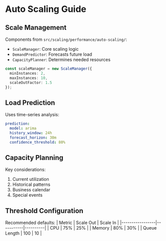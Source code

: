 # Auto Scaling Guide

## Scale Management
Components from `src/scaling/performance/auto-scaling/`:
- `ScaleManager`: Core scaling logic
- `DemandPredictor`: Forecasts future load
- `CapacityPlanner`: Determines needed resources

```typescript
const scaleManager = new ScaleManager({
  minInstances: 2,
  maxInstances: 10,
  scaleOutFactor: 1.5
});
```

## Load Prediction
Uses time-series analysis:
```yaml
prediction:
  model: arima
  history_window: 24h
  forecast_horizon: 30m
  confidence_threshold: 80%
```

## Capacity Planning
Key considerations:
1. Current utilization
2. Historical patterns
3. Business calendar
4. Special events

## Threshold Configuration
Recommended defaults:
| Metric          | Scale Out | Scale In |
|-----------------|-----------|----------|
| CPU             | 75%       | 25%      |
| Memory          | 80%       | 30%      |
| Queue Length    | 100       | 10       |